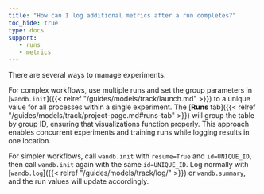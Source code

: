 ```yaml
---
title: "How can I log additional metrics after a run completes?"
toc_hide: true
type: docs
support:
   - runs
   - metrics
---
```

There are several ways to manage experiments.

For complex workflows, use multiple runs and set the group parameters in [`wandb.init`]({{< relref "/guides/models/track/launch.md" >}}) to a unique value for all processes within a single experiment. The [**Runs** tab]({{< relref "/guides/models/track/project-page.md#runs-tab" >}}) will group the table by group ID, ensuring that visualizations function properly. This approach enables concurrent experiments and training runs while logging results in one location.

For simpler workflows, call `wandb.init` with `resume=True` and `id=UNIQUE_ID`, then call `wandb.init` again with the same `id=UNIQUE_ID`. Log normally with [`wandb.log`]({{< relref "/guides/models/track/log/" >}}) or `wandb.summary`, and the run values will update accordingly.


